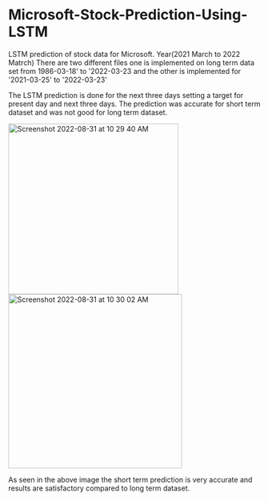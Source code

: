 # Microsoft-Stock-Prediction-Using-LSTM
LSTM prediction of stock data for Microsoft. Year(2021 March to 2022 Matrch) 
There are two different files one is implemented on long term data set from 1986-03-18' to '2022-03-23 and the 
other is implemented for '2021-03-25' to '2022-03-23'

The LSTM prediction is done for the next three days setting a target for present day and next three days. The prediction was accurate for short term dataset 
and was not good for long term dataset. 

<img width="340" alt="Screenshot 2022-08-31 at 10 29 40 AM" src="https://user-images.githubusercontent.com/72412584/187596135-81366436-5418-4867-aa96-a7bf2a5e8d0e.png">
<img width="347" alt="Screenshot 2022-08-31 at 10 30 02 AM" src="https://user-images.githubusercontent.com/72412584/187596178-b2794c86-1db9-45af-8011-87bc3e5eaca4.png">

As seen in the above image the short term prediction is very accurate and results are satisfactory compared to long term dataset.
